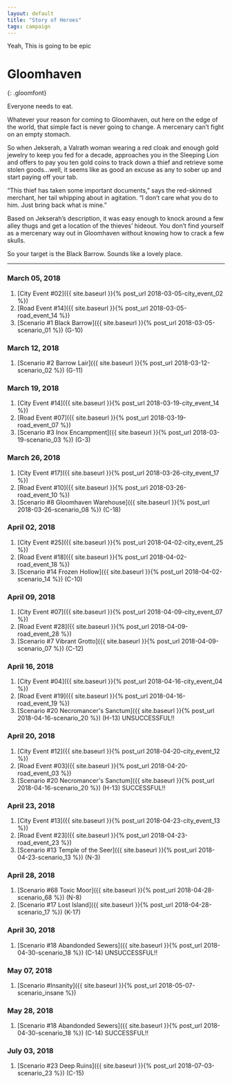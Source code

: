 ```yaml
---
layout: default
title: "Story of Heroes"
tags: campaign
---
```


Yeah, This is going to be epic

# Gloomhaven
{: .gloomfont}

Everyone needs to eat.

Whatever your reason for coming to Gloomhaven, out here on the edge of the world,
that simple fact is never going to change. A mercenary can’t fight on an empty stomach.

So when Jekserah, a Valrath woman wearing a red cloak and enough gold jewelry to keep
you fed for a decade, approaches you in the Sleeping Lion and offers to pay you ten
gold coins to track down a thief and retrieve some stolen goods...well, it seems like
as good an excuse as any to sober up and start paying off your tab.

“This thief has taken some important documents,” says the red-skinned merchant, her
tail whipping about in agitation. “I don’t care what you do to him. Just bring back what is mine.”

Based on Jekserah’s description, it was easy enough to knock around a few alley thugs
and get a location of the thieves’ hideout. You don’t find yourself as a mercenary way
out in Gloomhaven without knowing how to crack a few skulls.

So your target is the Black Barrow. Sounds like a lovely place.

***

### March 05, 2018

1. [City Event #02]({{ site.baseurl }}{% post_url 2018-03-05-city_event_02 %})
1. [Road Event #14]({{ site.baseurl }}{% post_url 2018-03-05-road_event_14 %})
1. [Scenario #1 Black Barrow]({{ site.baseurl }}{% post_url 2018-03-05-scenario_01 %}) <span class="map_loc">(G-10)</span>

### March 12, 2018

1. [Scenario #2 Barrow Lair]({{ site.baseurl }}{% post_url 2018-03-12-scenario_02 %}) <span class="map_loc">(G-11)</span>

### March 19, 2018

1. [City Event #14]({{ site.baseurl }}{% post_url 2018-03-19-city_event_14 %})
1. [Road Event #07]({{ site.baseurl }}{% post_url 2018-03-19-road_event_07 %})
1. [Scenario #3 Inox Encampment]({{ site.baseurl }}{% post_url 2018-03-19-scenario_03 %}) <span class="map_loc">(G-3)</span>

### March 26, 2018

1. [City Event #17]({{ site.baseurl }}{% post_url 2018-03-26-city_event_17 %})
1. [Road Event #10]({{ site.baseurl }}{% post_url 2018-03-26-road_event_10 %})
1. [Scenario #8 Gloomhaven Warehouse]({{ site.baseurl }}{% post_url 2018-03-26-scenario_08 %}) <span class="map_loc">(C-18)</span>

### April 02, 2018

1. [City Event #25]({{ site.baseurl }}{% post_url 2018-04-02-city_event_25 %})
1. [Road Event #18]({{ site.baseurl }}{% post_url 2018-04-02-road_event_18 %})
1. [Scenario #14 Frozen Hollow]({{ site.baseurl }}{% post_url 2018-04-02-scenario_14 %}) <span class="map_loc">(C-10)</span>

### April 09, 2018

1. [City Event #07]({{ site.baseurl }}{% post_url 2018-04-09-city_event_07 %})
1. [Road Event #28]({{ site.baseurl }}{% post_url 2018-04-09-road_event_28 %})
1. [Scenario #7 Vibrant Grotto]({{ site.baseurl }}{% post_url 2018-04-09-scenario_07 %}) <span class="map_loc">(C-12)</span>

### April 16, 2018

1. [City Event #04]({{ site.baseurl }}{% post_url 2018-04-16-city_event_04 %})
1. [Road Event #19]({{ site.baseurl }}{% post_url 2018-04-16-road_event_19 %})
1. [Scenario #20 Necromancer's Sanctum]({{ site.baseurl }}{% post_url 2018-04-16-scenario_20 %}) <span class="map_loc">(H-13)</span>  UNSUCCESSFUL!!

### April 20, 2018

1. [City Event #12]({{ site.baseurl }}{% post_url 2018-04-20-city_event_12 %})
1. [Road Event #03]({{ site.baseurl }}{% post_url 2018-04-20-road_event_03 %})
1. [Scenario #20 Necromancer's Sanctum]({{ site.baseurl }}{% post_url 2018-04-16-scenario_20 %}) <span class="map_loc">(H-13)</span>  SUCCESSFUL!!

### April 23, 2018

1. [City Event #13]({{ site.baseurl }}{% post_url 2018-04-23-city_event_13 %})
1. [Road Event #23]({{ site.baseurl }}{% post_url 2018-04-23-road_event_23 %})
1. [Scenario #13 Temple of the Seer]({{ site.baseurl }}{% post_url 2018-04-23-scenario_13 %}) <span class="map_loc">(N-3)</span>

### April 28, 2018

1. [Scenario #68 Toxic Moor]({{ site.baseurl }}{% post_url 2018-04-28-scenario_68 %}) <span class="map_loc">(N-8)</span>
1. [Scenario #17 Lost Island]({{ site.baseurl }}{% post_url 2018-04-28-scenario_17 %}) <span class="map_loc">(K-17)</span>

### April 30, 2018

1. [Scenario #18 Abandonded Sewers]({{ site.baseurl }}{% post_url 2018-04-30-scenario_18 %}) <span class="map_loc">(C-14)</span>  UNSUCCESSFUL!!

### May 07, 2018

1. [Scenario #Insanity]({{ site.baseurl }}{% post_url 2018-05-07-scenario_insane %})

### May 28, 2018

1. [Scenario #18 Abandonded Sewers]({{ site.baseurl }}{% post_url 2018-04-30-scenario_18 %}) <span class="map_loc">(C-14)</span>  SUCCESSFUL!!

### July 03, 2018

1. [Scenario #23 Deep Ruins]({{ site.baseurl }}{% post_url 2018-07-03-scenario_23 %}) <span class="map_loc">(C-15)</span>
